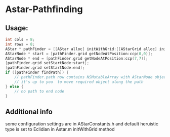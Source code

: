 Astar-Pathfinding
=================

## Usage:

```objective-c
int cols = 8;
int rows = 8;
AStar * pathFinder = [[AStar alloc] initWithGrid:[[AStarGrid alloc] initWithCols:cols andRows:rows]];
AStarNode * start = [pathFinder.grid getNodeAtPosition:ccp(0,0)];
AStarNode * end = [pathFinder.grid getNodeAtPosition:ccp(7,7)];
[pathFinder.grid setStartNode:start];
[pathFinder.grid setStartNode:end];
if ([pathFinder findPath]) {
	// pathFinder.path now contains NSMutableArray with AStarNode objects you need to visit to get to end node
	// it's up to you  to move required object along the path
} else {
	// no path to end node
}
```

## Additional info
some configuration settings are in AStarConstants.h
and default heruistic type is set to Eclidian in Astar.m initWithGrid method


